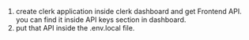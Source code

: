 1. create clerk application inside clerk dashboard and get Frontend API. you can find it inside API keys section in dashboard.
2. put that API inside the .env.local file.
